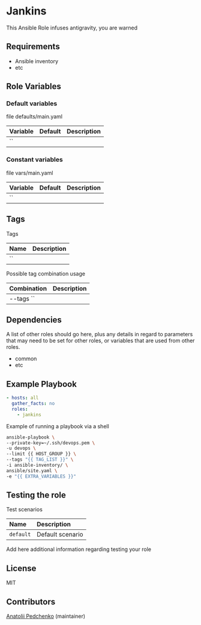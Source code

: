 # Jankins

This Ansible Role infuses antigravity, you are warned

## Requirements

* Ansible inventory
* etc

## Role Variables

### Default variables

file defaults/main.yaml

| Variable                           | Default                | Description |
| :---                               | :---                   | :---        |
| `` |  |  |

### Сonstant variables

file vars/main.yaml

| Variable                           | Default                | Description |
| :---                               | :---                   | :---        |
| `` |  |  |

## Tags

Tags

| Name          | Description |
| :---          | :---        |
| `` |  |

Possible tag combination usage

| Combination   | Description |
| :---          | :---        |
| --tags `` |  |

## Dependencies

A list of other roles should go here,
plus any details in regard to parameters that may need to be set for other roles,
or variables that are used from other roles.

* common
* etc

## Example Playbook
```yaml
- hosts: all
  gather_facts: no
  roles:
    - jankins
```

Example of running a playbook via a shell

```bash
ansible-playbook \
--private-key=~/.ssh/devops.pem \
-u devops \
--limit {{ HOST_GROUP }} \
--tags "{{ TAG_LIST }}" \
-i ansible-inventory/ \
ansible/site.yaml \
-e "{{ EXTRA_VARIABLES }}"
```

## Testing the role

Test scenarios

| Name      | Description |
| :---      | :---        |
| `default` | Default scenario |

Add here additional information regarding testing your role

## License

MIT

## Contributors

[Anatolii Pedchenko](https://github.com/olyakaya) (maintainer)
